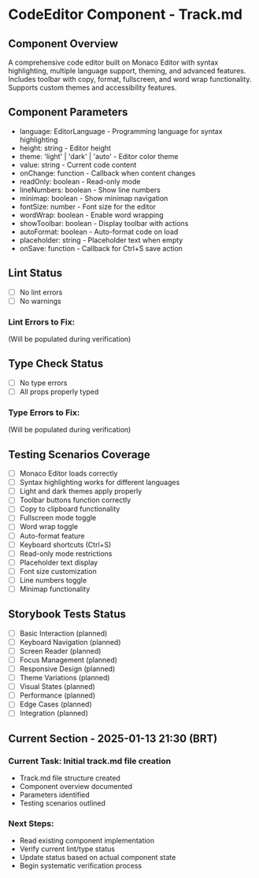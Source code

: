 # CodeEditor Component - Track.md

## Component Overview

A comprehensive code editor built on Monaco Editor with syntax highlighting, multiple language support, theming, and advanced features. Includes toolbar with copy, format, fullscreen, and word wrap functionality. Supports custom themes and accessibility features.

## Component Parameters

- language: EditorLanguage - Programming language for syntax highlighting
- height: string - Editor height
- theme: 'light' | 'dark' | 'auto' - Editor color theme
- value: string - Current code content
- onChange: function - Callback when content changes
- readOnly: boolean - Read-only mode
- lineNumbers: boolean - Show line numbers
- minimap: boolean - Show minimap navigation
- fontSize: number - Font size for the editor
- wordWrap: boolean - Enable word wrapping
- showToolbar: boolean - Display toolbar with actions
- autoFormat: boolean - Auto-format code on load
- placeholder: string - Placeholder text when empty
- onSave: function - Callback for Ctrl+S save action

## Lint Status

- [ ] No lint errors
- [ ] No warnings

### Lint Errors to Fix:

(Will be populated during verification)

## Type Check Status

- [ ] No type errors
- [ ] All props properly typed

### Type Errors to Fix:

(Will be populated during verification)

## Testing Scenarios Coverage

- [ ] Monaco Editor loads correctly
- [ ] Syntax highlighting works for different languages
- [ ] Light and dark themes apply properly
- [ ] Toolbar buttons function correctly
- [ ] Copy to clipboard functionality
- [ ] Fullscreen mode toggle
- [ ] Word wrap toggle
- [ ] Auto-format feature
- [ ] Keyboard shortcuts (Ctrl+S)
- [ ] Read-only mode restrictions
- [ ] Placeholder text display
- [ ] Font size customization
- [ ] Line numbers toggle
- [ ] Minimap functionality

## Storybook Tests Status

- [ ] Basic Interaction (planned)
- [ ] Keyboard Navigation (planned)
- [ ] Screen Reader (planned)
- [ ] Focus Management (planned)
- [ ] Responsive Design (planned)
- [ ] Theme Variations (planned)
- [ ] Visual States (planned)
- [ ] Performance (planned)
- [ ] Edge Cases (planned)
- [ ] Integration (planned)

## Current Section - 2025-01-13 21:30 (BRT)

### Current Task: Initial track.md file creation

- Track.md file structure created
- Component overview documented
- Parameters identified
- Testing scenarios outlined

### Next Steps:

- Read existing component implementation
- Verify current lint/type status
- Update status based on actual component state
- Begin systematic verification process
